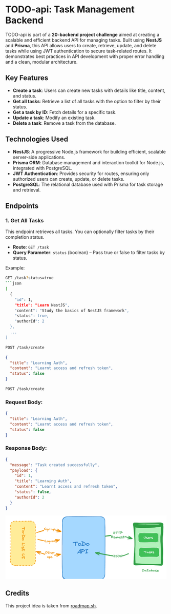 # TODO-api: Task Management Backend

TODO-api is part of a **20-backend project challenge** aimed at creating a scalable and efficient backend API for managing tasks. Built using **NestJS** and **Prisma**, this API allows users to create, retrieve, update, and delete tasks while using JWT authentication to secure task-related routes. It demonstrates best practices in API development with proper error handling and a clean, modular architecture.

## Key Features

- **Create a task**: Users can create new tasks with details like title, content, and status.
- **Get all tasks**: Retrieve a list of all tasks with the option to filter by their status.
- **Get a task by ID**: Fetch details for a specific task.
- **Update a task**: Modify an existing task.
- **Delete a task**: Remove a task from the database.

## Technologies Used

- **NestJS**: A progressive Node.js framework for building efficient, scalable server-side applications.
- **Prisma ORM**: Database management and interaction toolkit for Node.js, integrated with PostgreSQL.
- **JWT Authentication**: Provides security for routes, ensuring only authorized users can create, update, or delete tasks.
- **PostgreSQL**: The relational database used with Prisma for task storage and retrieval.

## Endpoints

### 1. Get All Tasks

This endpoint retrieves all tasks. You can optionally filter tasks by their completion status.

- **Route**: `GET /task`
- **Query Parameter**: `status` (boolean) – Pass true or false to filter tasks by status.

Example:

````bash
GET /task?status=true
```json
[
  {
    "id": 1,
    "title": "Learn NestJS",
    "content": "Study the basics of NestJS framework",
    "status": true,
    "authorId": 2
  },
  ...
]

````

```bash
POST /task/create
```

```json
{
  "title": "Learning Auth",
  "content": "Learnt access and refresh token",
  "status": false
}
```

```bash
POST /task/create
```

### Request Body:

```json
{
  "title": "Learning Auth",
  "content": "Learnt access and refresh token",
  "status": false
}
```

### Response Body:

```json
{
  "message": "Task created successfully",
  "payload": {
    "id": 1,
    "title": "Learning Auth",
    "content": "Learnt access and refresh token",
    "status": false,
    "authorId": 2
  }
}
```

![Todo Block Diagram](./todo.png)

## Credits

This project idea is taken from [roadmap.sh](https://roadmap.sh/projects/todo-list-api).


